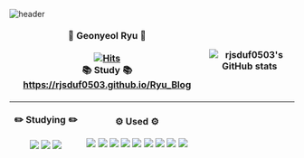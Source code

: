 <style>
  td, th {
     border: none!important;
  }
</style>

![header](https://capsule-render.vercel.app/api?type=waving&color=auto&height=300&section=header&text=Geonyeol%20Ryu&animation=twinkling&fontAlign=65&fontAlignY=60&rotate=-10&fontSize=80)

| 🌱 Geonyeol Ryu 🌱 </br></br> [![Hits](https://hits.seeyoufarm.com/api/count/incr/badge.svg?url=https%3A%2F%2Fgithub.com%2Frjsduf0503&count_bg=%2379C83D&title_bg=%23555555&icon=&icon_color=%23E7E7E7&title=hits&edge_flat=false)](https://hits.seeyoufarm.com) </br> 📚 Study 📚 https://rjsduf0503.github.io/Ryu_Blog |  ![rjsduf0503's GitHub stats](https://github-readme-stats.vercel.app/api?username=rjsduf0503&show_icons=true)                        |
|:---:|:---:|
---
| ✏️ Studying ✏️ </br></br> <img src="https://img.shields.io/badge/React-3776AB?style=flat-square&logo=react&logoColor=white"/> <img src="https://img.shields.io/badge/Javascript-F7DF1E?style=flat-square&logo=javascript&logoColor=white"/> <img src="https://img.shields.io/badge/Typescript-3178C6?style=flat-square&logo=typescript&logoColor=white"/> | ⚙️ Used ⚙️ </br></br> <img src="https://img.shields.io/badge/React-3776AB?style=flat-square&logo=react&logoColor=white"/> <img src="https://img.shields.io/badge/Javascript-F7DF1E?style=flat-square&logo=javascript&logoColor=white"/> <img src="https://img.shields.io/badge/Typescript-3178C6?style=flat-square&logo=typescript&logoColor=white"/> <img src="https://img.shields.io/badge/React Native-3776AB?style=flat-square&logo=react&logoColor=white"/> <img src="https://img.shields.io/badge/Flutter-02569B?style=flat-square&logo=flutter&logoColor=white"/> <img src="https://img.shields.io/badge/Html-E34F26?style=flat-square&logo=html5&logoColor=white"/> <img src="https://img.shields.io/badge/Css-1572B6?style=flat-square&logo=css3&logoColor=white"/> <img src="https://img.shields.io/badge/Python-3776AB?style=flat-square&logo=python&logoColor=white"/> <img src="https://img.shields.io/badge/Firebase-FFCA28?style=flat-square&logo=firebase&logoColor=white"/>                                                    |
|:---:|:---:|
